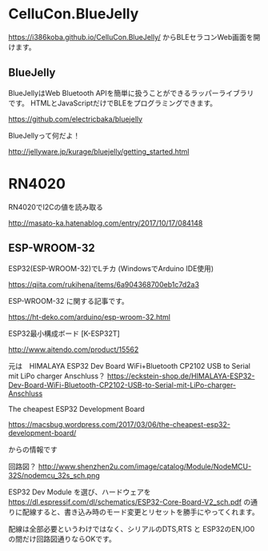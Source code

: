 # CelluCon.BlueJelly

https://i386koba.github.io/CelluCon.BlueJelly/ からBLEセラコンWeb画面を開けます。

## BlueJelly

BlueJellyはWeb Bluetooth APIを簡単に扱うことができるラッパーライブラリです。 HTMLとJavaScriptだけでBLEをプログラミングできます。

https://github.com/electricbaka/bluejelly

BlueJellyって何だよ！

http://jellyware.jp/kurage/bluejelly/getting_started.html

# RN4020

RN4020でI2Cの値を読み取る

http://masato-ka.hatenablog.com/entry/2017/10/17/084148

## ESP-WROOM-32
ESP32(ESP-WROOM-32)でLチカ (WindowsでArduino IDE使用)

https://qiita.com/rukihena/items/6a904368700eb1c7d2a3

ESP-WROOM-32 に関する記事です。

https://ht-deko.com/arduino/esp-wroom-32.html


ESP32最小構成ボード [K-ESP32T]

http://www.aitendo.com/product/15562

元は　HIMALAYA ESP32 Dev Board WiFi+Bluetooth CP2102 USB to Serial mit LiPo charger Anschluss？
https://eckstein-shop.de/HIMALAYA-ESP32-Dev-Board-WiFi-Bluetooth-CP2102-USB-to-Serial-mit-LiPo-charger-Anschluss

The cheapest ESP32 Development Board

https://macsbug.wordpress.com/2017/03/06/the-cheapest-esp32-development-board/

からの情報です

回路図？
http://www.shenzhen2u.com/image/catalog/Module/NodeMCU-32S/nodemcu_32s_sch.png

ESP32 Dev Module を選び、ハードウェアを https://dl.espressif.com/dl/schematics/ESP32-Core-Board-V2_sch.pdf の通りに配線すると、書き込み時のモード変更とリセットを勝手にやってくれます。

配線は全部必要というわけではなく、シリアルのDTS,RTS と ESP32のEN,IO0 の間だけ回路図通りならOKです。
